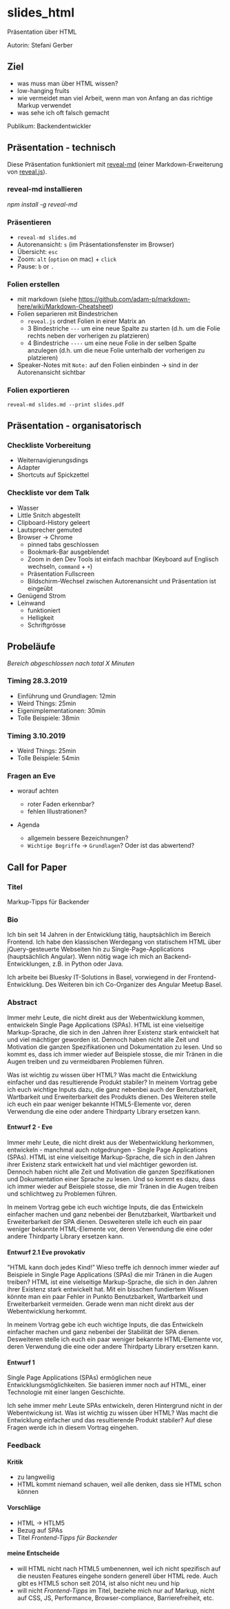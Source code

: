 # slides_html
Präsentation über HTML

Autorin: Stefani Gerber

## Ziel
-   was muss man über HTML wissen?
-   low-hanging fruits
  -   wie vermeidet man viel Arbeit, wenn man von Anfang an das richtige Markup verwendet
  -   was sehe ich oft falsch gemacht

Publikum: Backendentwickler

## Präsentation - technisch
Diese Präsentation funktioniert mit [reveal-md](https://github.com/webpro/reveal-md) (einer Markdown-Erweiterung von [reveal.js](https://github.com/hakimel/reveal.js/)).

### reveal-md installieren
_npm install -g reveal-md_

### Präsentieren
-   `reveal-md slides.md`
-   Autorenansicht: `s` (im Präsentationsfenster im Browser)
-   Übersicht: `esc`
-   Zoom: `alt` (`option` on mac) + `click`
-   Pause: `b` or `.`

### Folien erstellen
-   mit markdown (siehe <https://github.com/adam-p/markdown-here/wiki/Markdown-Cheatsheet>)
-   Folien separieren mit Bindestrichen
    -   `reveal.js` ordnet Folien in einer Matrix an
    -   3 Bindestriche `---` um eine neue Spalte zu starten (d.h. um die Folie rechts neben der vorherigen zu platzieren)
    -   4 Bindestriche `----` um eine neue Folie in der selben Spalte anzulegen (d.h. um die neue Folie unterhalb der vorherigen zu platzieren)
-   Speaker-Notes mit `Note:` auf den Folien einbinden -> sind in der Autorenansicht sichtbar

### Folien exportieren
`reveal-md slides.md --print slides.pdf`


## Präsentation - organisatorisch

### Checkliste Vorbereitung
-   Weiternavigierungsdings
-   Adapter
-   Shortcuts auf Spickzettel

### Checkliste vor dem Talk
-   Wasser
-   Little Snitch abgestellt
-   Clipboard-History geleert
-   Lautsprecher gemuted
-   Browser -> Chrome
    -   pinned tabs geschlossen
    -   Bookmark-Bar ausgeblendet
    -   Zoom in den Dev Tools ist einfach machbar (Keyboard auf Englisch wechseln, `command` + `+`)
    -   Präsentation Fullscreen
    -   Bildschirm-Wechsel zwischen Autorenansicht und Präsentation ist eingeübt
-   Genügend Strom
-   Leinwand
    -   funktioniert
    -   Helligkeit
    -   Schriftgrösse


## Probeläufe
_Bereich abgeschlossen nach total X Minuten_


### Timing 28.3.2019
- Einführung und Grundlagen: 12min
- Weird Things: 25min
- Eigenimplementationen: 30min
- Tolle Beispiele: 38min

### Timing 3.10.2019
- Weird Things: 25min
- Tolle Beispiele: 54min

### Fragen an Eve
- worauf achten
  - roter Faden erkennbar?
  - fehlen Illustrationen?

- Agenda
  - allgemein bessere Bezeichnungen?
  - `Wichtige Begriffe` -> `Grundlagen`? Oder ist das abwertend?

## Call for Paper

### Titel

Markup-Tipps für Backender


### Bio

Ich bin seit 14 Jahren in der Entwicklung tätig, hauptsächlich im Bereich Frontend. Ich habe den klassischen Werdegang von statischem HTML über jQuery-gesteuerte Webseiten hin zu Single-Page-Applications (hauptsächlich Angular). Wenn nötig wage ich mich an Backend-Entwicklungen, z.B. in Python oder Java.

Ich arbeite bei Bluesky IT-Solutions in Basel, vorwiegend in der Frontend-Entwicklung. Des Weiteren bin ich Co-Organizer des Angular Meetup Basel.

### Abstract

Immer mehr Leute, die nicht direkt aus der Webentwicklung kommen, entwickeln Single Page Applications (SPAs). HTML ist eine vielseitige Markup-Sprache, die sich in den Jahren ihrer Existenz stark entwickelt hat und viel mächtiger geworden ist. Dennoch haben nicht alle Zeit und Motivation die ganzen Spezifikationen und Dokumentation zu lesen. Und so kommt es, dass ich immer wieder auf Beispiele stosse, die mir Tränen in die Augen treiben und zu vermeidbaren Problemen führen.

Was ist wichtig zu wissen über HTML? Was macht die Entwicklung einfacher und das resultierende Produkt stabiler? In meinem Vortrag gebe ich euch wichtige Inputs dazu, die ganz nebenbei auch der Benutzbarkeit, Wartbarkeit und Erweiterbarkeit des Produkts dienen. Des Weiteren stelle ich euch ein paar weniger bekannte HTML5-Elemente vor, deren Verwendung die eine oder andere Thirdparty Library ersetzen kann.


#### Entwurf 2 - Eve

Immer mehr Leute, die nicht direkt aus der Webentwicklung herkommen, entwickeln - manchmal auch notgedrungen - Single Page Applications (SPAs). HTML ist eine vielseitige Markup-Sprache, die sich in den Jahren ihrer Existenz stark entwickelt hat und viel mächtiger geworden ist. Dennoch haben nicht alle Zeit und Motivation die ganzen Spezifikationen und Dokumentation einer Sprache zu lesen. Und so kommt es dazu, dass ich immer wieder auf Beispiele stosse, die mir Tränen in die Augen treiben und schlichtweg zu Problemen führen.

In meinem Vortrag gebe ich euch wichtige Inputs, die das Entwickeln einfacher machen und ganz nebenbei der Benutzbarkeit, Wartbarkeit und Erweiterbarkeit der SPA dienen. Desweiteren stelle ich euch ein paar weniger bekannte HTML-Elemente vor, deren Verwendung die eine oder andere Thirdparty Library ersetzen kann.

#### Entwurf 2.1 Eve provokativ

"HTML kann doch jedes Kind!” Wieso treffe ich dennoch immer wieder auf Beispiele in Single Page Applications (SPAs) die mir Tränen in die Augen treiben? HTML ist eine vielseitige Markup-Sprache, die sich in den Jahren ihrer Existenz stark entwickelt hat. Mit ein bisschen fundiertem Wissen könnte man ein paar Fehler in Punkto Benutzbarkeit, Wartbarkeit und Erweiterbarkeit vermeiden. Gerade wenn man nicht direkt aus der Webentwicklung herkommt.  

In meinem Vortrag gebe ich euch wichtige Inputs, die das Entwickeln einfacher machen und ganz nebenbei der Stabilität der SPA dienen. Desweiteren stelle ich euch ein paar weniger bekannte HTML-Elemente vor, deren Verwendung die eine oder andere Thirdparty Library ersetzen kann.

#### Entwurf 1

Single Page Applications (SPAs) ermöglichen neue Entwicklungsmöglichkeiten. Sie basieren immer noch auf HTML, einer Technologie mit einer langen Geschichte.

Ich sehe immer mehr Leute SPAs entwickeln, deren Hintergrund nicht in der Webentwickung ist. Was ist wichtig zu wissen über HTML? Was macht die Entwicklung einfacher und das resultierende Produkt stabiler? Auf diese Fragen werde ich in diesem Vortrag eingehen.


### Feedback
#### Kritik
- zu langweilig
- HTML kommt niemand schauen, weil alle denken, dass sie HTML schon können

#### Vorschläge
- HTML -> HTLM5
- Bezug auf SPAs
- Titel _Frontend-Tipps für Backender_

#### meine Entscheide
- will HTML nicht nach HTML5 umbenennen, weil ich nicht spezifisch auf die neusten Features eingehe sondern generell über HTML rede. Auch gibt es HTML5 schon seit 2014, ist also nicht neu und hip
- will nicht _Frontend-Tipps_ im Titel, beziehe mich nur auf Markup, nicht auf CSS, JS, Performance, Browser-compliance, Barrierefreiheit, etc.
